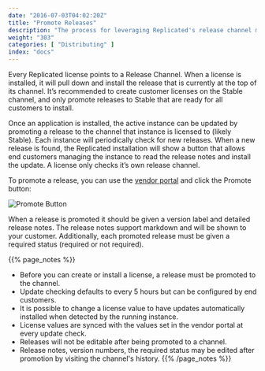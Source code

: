 ```yaml
---
date: "2016-07-03T04:02:20Z"
title: "Promote Releases"
description: "The process for leveraging Replicated's release channel management functionality to stage versions and deliver updates to customers."
weight: "303"
categories: [ "Distributing" ]
index: "docs"
---
```


Every Replicated license points to a Release Channel. When a license is installed, it will pull down and install the release that is currently at the top of its channel. It’s recommended to create customer licenses on the Stable channel, and only promote releases to Stable that are ready for all customers to install.

Once an application is installed, the active instance can be updated by promoting a release to the channel that instance is licensed to (likely Stable).  Each instance will periodically check for new releases. When a new release is found, the Replicated installation will show a button that allows end customers managing the instance to read the release notes and install the update.
A license only checks it’s own release channel.

To promote a release, you can use the [vendor portal](https://vendor.replicated.com/releases) and click the Promote button:

 ![Promote Button](/static/promote-button.png)

When a release is promoted it should be given a version label and detailed release notes. The release notes support markdown and will be shown to your customer. Additionally, each promoted release must be given a required status (required or not required).

{{% page_notes %}}
- Before you can create or install a license, a release must be promoted to the channel.
- Update checking defaults to every 5 hours but can be configured by end customers.
- It is possible to change a license value to have updates automatically installed when detected by the running instance.
- License values are synced with the values set in the vendor portal at every update check.
- Releases will not be editable after being promoted to a channel.
- Release notes, version numbers, the required status may be edited after promotion by visiting the channel's history.
{{% /page_notes %}}
